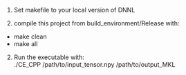1. Set makefile to your local version of DNNL 

2. compile this project from build_environment/Release with:  
* make clean  
* make all  
  
2. Run the executable with:       
./CE_CPP /path/to/input_tensor.npy /path/to/output_MKL
